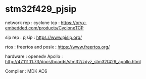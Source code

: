 # stm32f429_pjsip

network rep : cyclone tcp : https://oryx-embedded.com/products/CycloneTCP

sip rep : pjsip : https://www.pjsip.org/

rtos : freertos and posix : https://www.freertos.org/

hardware : openedv Apollo : http://47.111.11.73/docs/boards/stm32/zdyz_stm32f429_apollo.html

Complier : MDK AC6 
